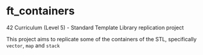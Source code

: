 # ft_containers
42 Curriculum (Level 5) - Standard Template Library replication project

This project aims to replicate some of the containers of the STL, specifically `vector`, `map` and `stack`
